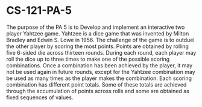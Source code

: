 # CS-121-PA-5

The purpose of the PA 5 is to Develop and implement an interactive two player Yahtzee game. Yahtzee is a dice game that was invented by Milton Bradley and Edwin S. Lowe in 1956. The challenge of the game is to outduel the other player by scoring the most points. Points are obtained by rolling five 6-sided die across thirteen rounds. During each round, each player may roll the dice up to three  	times to make one of the possible scoring combinations. Once a combination has been achieved by the player,  	it may not be used again in future rounds, except for the Yahtzee combination may be used as many times  as the player makes the combination. Each scoring combination has different point totals. Some of these  	totals are achieved through the accumulation of points across rolls and some are obtained as fixed sequences of values.
